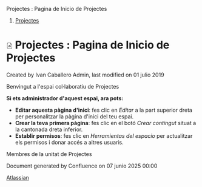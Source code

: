 Projectes : Pagina de Inicio de Projectes  

1.  [Projectes](index.md)

![Home Page](images/icons/contenttypes/home_page_16.png) Projectes : Pagina de Inicio de Projectes
==================================================================================================

Created by Ivan Caballero Admin, last modified on 01 julio 2019

Benvingut a l'espai col·laboratiu de Projectes

  

  

**Si ets administrador d'aquest espai, ara pots:**

*   **Editar aquesta pàgina d'inici**: fes clic en _Editar_ a la part superior dreta per personalitzar la pàgina d'inici del teu espai.
*   **Crear la teva primera pàgina**: fes clic en el botó _Crear contingut_ situat a la cantonada dreta inferior.
*   **Establir permisos**: fes clic en _Herramientas del espacio_ per actualitzar els permisos i donar accés a altres usuaris.  
      
    

  

Membres de la unitat de Projectes  

Document generated by Confluence on 07 junio 2025 00:00

[Atlassian](http://www.atlassian.com/)
